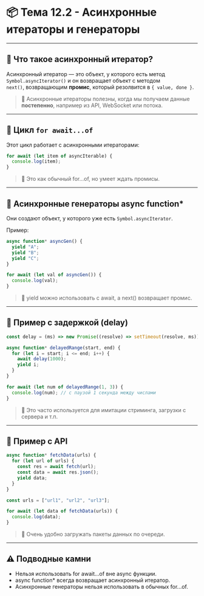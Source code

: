 # 📦 Тема 12.2 - Асинхронные итераторы и генераторы

---

## 🔹 Что такое асинхронный итератор?

Асинхронный итератор — это объект, у которого есть метод  
`Symbol.asyncIterator()` и он возвращает объект с методом  
`next()`, возвращающим **промис**, который резолвится в `{ value, done }`.

> 📌 Асинхронные итераторы полезны, когда мы получаем данные **постепенно**, например из API, WebSocket или потока.

---

## 🔹 Цикл `for await...of`

Этот цикл работает с асинхронными итераторами:

```javascript
for await (let item of asyncIterable) {
  console.log(item);
}
```

> 📌 Это как обычный for...of, но умеет ждать промисы.

---

## 🔹 Асинхронные генераторы async function\*

Они создают объект, у которого уже есть `Symbol.asyncIterator`.

Пример:

```javascript
async function* asyncGen() {
  yield "A";
  yield "B";
  yield "C";
}

for await (let val of asyncGen()) {
  console.log(val);
}
```

> 📌 yield можно использовать с await, а next() возвращает промис.

---

## 🔹 Пример с задержкой (delay)

```javascript
const delay = (ms) => new Promise((resolve) => setTimeout(resolve, ms));

async function* delayedRange(start, end) {
  for (let i = start; i <= end; i++) {
    await delay(1000);
    yield i;
  }
}

for await (let num of delayedRange(1, 3)) {
  console.log(num); // с паузой 1 секунда между числами
}
```

> 📌 Это часто используется для имитации стриминга, загрузки с сервера и т.п.

---

## 🔹 Пример с API

```javascript
async function* fetchData(urls) {
  for (let url of urls) {
    const res = await fetch(url);
    const data = await res.json();
    yield data;
  }
}

const urls = ["url1", "url2", "url3"];

for await (let data of fetchData(urls)) {
  console.log(data);
}
```

> 📌 Очень удобно загружать пакеты данных по очереди.

---

## ⚠️ Подводные камни

- Нельзя использовать for await...of вне async функции.
- async function\* всегда возвращает асинхронный итератор.
- Асинхронные генераторы нельзя использовать в обычных for...of.
